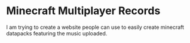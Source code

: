 # Minecraft Multiplayer Records
I am trying to create a website people can use to easily create minecraft datapacks featuring the music uploaded.